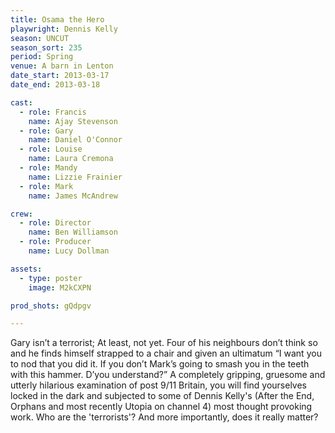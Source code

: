 ```yaml
---
title: Osama the Hero
playwright: Dennis Kelly
season: UNCUT
season_sort: 235
period: Spring
venue: A barn in Lenton
date_start: 2013-03-17
date_end: 2013-03-18

cast:
  - role: Francis
    name: Ajay Stevenson
  - role: Gary
    name: Daniel O'Connor
  - role: Louise
    name: Laura Cremona
  - role: Mandy
    name: Lizzie Frainier
  - role: Mark
    name: James McAndrew

crew:
  - role: Director
    name: Ben Williamson
  - role: Producer
    name: Lucy Dollman

assets:
  - type: poster
    image: M2kCXPN

prod_shots: gQdpgv

---
```


Gary isn’t a terrorist; At least, not yet. Four of his neighbours don’t think so and he finds himself strapped to a chair and given an ultimatum “I want you to nod that you did it. If you don’t Mark’s going to smash you in the teeth with this hammer. D’you understand?” A completely gripping, gruesome and utterly hilarious examination of post 9/11 Britain, you will find yourselves locked in the dark and subjected to some of Dennis Kelly's (After the End, Orphans and most recently Utopia on channel 4) most thought provoking work. Who are the 'terrorists'? And more importantly, does it really matter?
